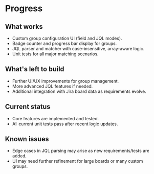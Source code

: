 # Progress

## What works
- Custom group configuration UI (field and JQL modes).
- Badge counter and progress bar display for groups.
- JQL parser and matcher with case-insensitive, array-aware logic.
- Unit tests for all major matching scenarios.

## What's left to build
- Further UI/UX improvements for group management.
- More advanced JQL features if needed.
- Additional integration with Jira board data as requirements evolve.

## Current status
- Core features are implemented and tested.
- All current unit tests pass after recent logic updates.

## Known issues
- Edge cases in JQL parsing may arise as new requirements/tests are added.
- UI may need further refinement for large boards or many custom groups.